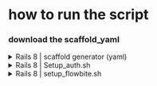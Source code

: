 # how to run the script
### download the scaffold_yaml

<details>
  <summary>Rails 8 | scaffold generator (yaml)</summary>

```bash
curl https://raw.githubusercontent.com/jusondac/lazy_script/refs/heads/master/scaffold.yaml > scaffold.yaml
```
### run this command
```bash
sudo curl -s https://raw.githubusercontent.com/jusondac/lazy_script/refs/heads/master/generate_scaffolds.rb > gen_scaffold.rb && chmod +x ./gen_scaffold.rb && ./gen_scaffold.rb
```
### scanson
```bash
curl -s https://raw.githubusercontent.com/jusondac/lazy_script/refs/heads/master/scason
```
</details>

<details>
  <summary>Rails 8 | Setup_auth.sh</summary>
  
  ### Go to your Rails Root path and run this mf script
  ⚠️ this is for Starter, if you use it in the middle of project, don't blame me ⚠️
  ```bash
  curl -s https://raw.githubusercontent.com/jusondac/lazy_script/refs/heads/master/setup_auth.sh | bash
  ```
</details>

<details>
  <summary>Rails 8 | setup_flowbite.sh</summary>
  
  ### Adding flowbite to Rails 8 via Impormap
  
  ```bash
  curl -s https://raw.githubusercontent.com/jusondac/lazy_script/refs/heads/master/setup_flowbite.sh | bash
  ```
</details>

